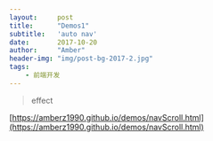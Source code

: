 ```yaml
---
layout:     post
title:      "Demos1"
subtitle:   'auto nav'
date:       2017-10-20
author:     "Amber"
header-img: "img/post-bg-2017-2.jpg"
tags:
    - 前端开发
---
```

>effect

[https://amberz1990.github.io/demos/navScroll.html](https://amberz1990.github.io/demos/navScroll.html)
